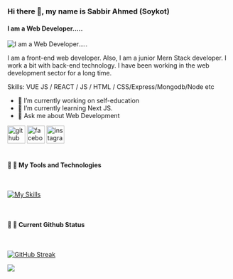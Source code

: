 ### Hi there 👋, my name is Sabbir Ahmed (Soykot)
#### I am a Web Developer.....
![I am a Web Developer.....](https://i.ibb.co/gz2n8dH/Purple-Abstract-Graphic-Design-Linked-In-Article-Cover-Image.png)

I am a front-end web developer. Also, I am a junior Mern Stack developer. I work a bit with back-end technology. I have been working in the web development sector for a long time.

Skills: VUE JS / REACT / JS / HTML / CSS/Express/Mongodb/Node etc

- 🔭 I’m currently working on self-education 
- 🌱 I’m currently learning Next JS. 
- 💬 Ask me about Web Development 


[<img src='https://cdn.jsdelivr.net/npm/simple-icons@3.0.1/icons/github.svg' alt='github' height='40'>](https://github.com/https://github.com/ares-oykot)  [<img src='https://cdn.jsdelivr.net/npm/simple-icons@3.0.1/icons/facebook.svg' alt='facebook' height='40'>](https://www.facebook.com/https://www.facebook.com/rock.soykot.5?mibextid=ZbWKwL)  [<img src='https://cdn.jsdelivr.net/npm/simple-icons@3.0.1/icons/instagram.svg' alt='instagram' height='40'>](https://www.instagram.com/https://www.facebook.com/rock.soykot.5?mibextid=ZbWKwL/)  
</br>
#### 🔗 🚀 My Tools and Technologies

</br>

[![My Skills](https://skillicons.dev/icons?i=js,html,css,tailwind,express,nodejs,firebase,mongodb)](https://skillicons.dev)

</br>

#### 🔗 🚀 Current Github  Status

</br>

[![GitHub Streak](https://github-readme-streak-stats.herokuapp.com?user=ares-oykot&theme=dark)](https://git.io/streak-stats)




![](http://github-profile-summary-cards.vercel.app/api/cards/profile-details?username=ares-oykot&theme=default)
